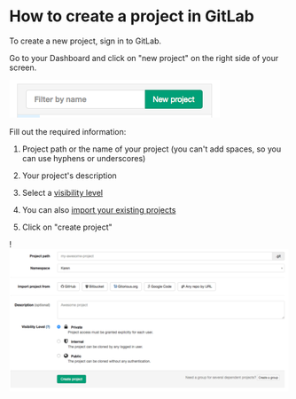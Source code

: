 # How to create a project in GitLab

To create a new project, sign in to GitLab.

Go to your Dashboard and click on "new project" on the right side of your screen.

![Create a project](img/new_project.png)

Fill out the required information:

1. Project path or the name of your project (you can't add spaces, so you can use hyphens or underscores)

1. Your project's description

1. Select a [visibility level](https://gitlab.com/help/public_access/public_access)

1. You can also [import your existing projects](http://doc.gitlab.com/ce/workflow/importing/README.html)

1. Click on "create project"

!![Project information](img/project_info.png)
